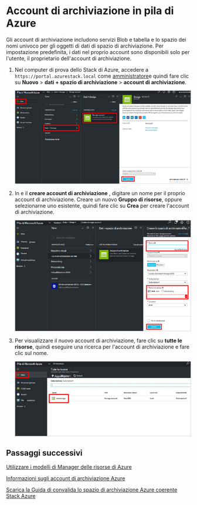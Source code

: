 <properties
    pageTitle="Gli account di archiviazione in pila Azure | Microsoft Azure"
    description="Informazioni su come creare un account di archiviazione di Azure Stack."
    services="azure-stack"
    documentationCenter=""
    authors="ErikjeMS"
    manager="byronr"
    editor=""/>

<tags
    ms.service="azure-stack"
    ms.workload="na"
    ms.tgt_pltfrm="na"
    ms.devlang="na"
    ms.topic="get-started-article"
    ms.date="09/26/2016"
    ms.author="erikje"/>

# <a name="storage-accounts-in-azure-stack"></a>Account di archiviazione in pila di Azure

Gli account di archiviazione includono servizi Blob e tabella e lo spazio dei nomi univoco per gli oggetti di dati di spazio di archiviazione. Per impostazione predefinita, i dati nel proprio account sono disponibili solo per l'utente, il proprietario dell'account di archiviazione.

1.  Nel computer di prova dello Stack di Azure, accedere a `https://portal.azurestack.local` come [amministratore](azure-stack-connect-azure-stack.md#log-in-as-a-service-administrator)e quindi fare clic su **Nuovo** > **dati + spazio di archiviazione** > **account di archiviazione**.

    ![](media/azure-stack-provision-storage-account/image01.png)

2.  In e il **creare account di archiviazione** , digitare un nome per il proprio account di archiviazione. Creare un nuovo **Gruppo di risorse**, oppure selezionarne uno esistente, quindi fare clic su **Crea** per creare l'account di archiviazione.

    ![](media/azure-stack-provision-storage-account/image02.png)

3. Per visualizzare il nuovo account di archiviazione, fare clic su **tutte le risorse**, quindi eseguire una ricerca per l'account di archiviazione e fare clic sul nome.

    ![](media/azure-stack-provision-storage-account/image03.png)
    
## <a name="next-steps"></a>Passaggi successivi

[Utilizzare i modelli di Manager delle risorse di Azure](azure-stack-arm-templates.md)

[Informazioni sugli account di archiviazione Azure](../storage/storage-create-storage-account.md)

[Scarica la Guida di convalida lo spazio di archiviazione Azure coerente Stack Azure](http://aka.ms/azurestacktp1doc)
